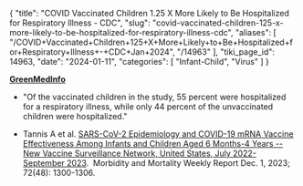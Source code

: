 {
  "title": "COVID Vaccinated Children 1.25 X More Likely to Be Hospitalized for Respiratory Illness - CDC",
  "slug": "covid-vaccinated-children-125-x-more-likely-to-be-hospitalized-for-respiratory-illness-cdc",
  "aliases": [
    "/COVID+Vaccinated+Children+125+X+More+Likely+to+Be+Hospitalized+for+Respiratory+Illness+-+CDC+Jan+2024",
    "/14963"
  ],
  "tiki_page_id": 14963,
  "date": "2024-01-11",
  "categories": [
    "Infant-Child",
    "Virus"
  ]
}

 **[GreenMedInfo](https://greenmedinfo.com/blog/covid-vaccinated-children-more-likely-be-hospitalized-respiratory-illness)** 

* "Of the vaccinated children in the study, 55 percent were hospitalized for a respiratory illness, while only 44 percent of the unvaccinated children were hospitalized."

* Tannis A et al. [SARS-CoV-2 Epidemiology and COVID-19 mRNA Vaccine Effectiveness Among Infants and Children Aged 6 Months-4 Years -- New Vaccine Surveillance Network, United States, July 2022-September 2023](https://www.cdc.gov/mmwr/volumes/72/wr/mm7248a2.htm).  Morbidity and Mortality Weekly Report Dec. 1, 2023; 72(48): 1300-1306.
